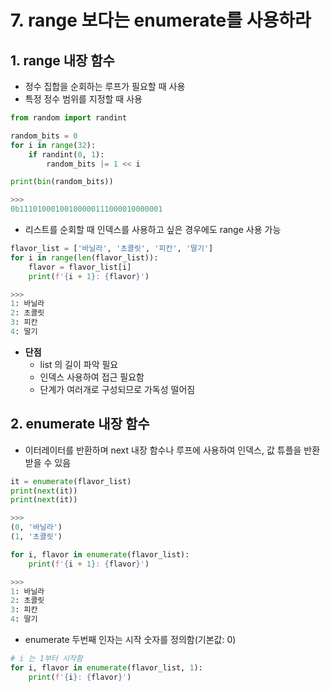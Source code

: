 # 7. range 보다는 enumerate를 사용하라

## 1. range 내장 함수

- 정수 집합을 순회하는 루프가 필요할 때 사용
- 특정 정수 범위를 지정할 때 사용

```python
from random import randint

random_bits = 0
for i in range(32):
    if randint(0, 1):
        random_bits |= 1 << i

print(bin(random_bits))

>>>
0b11101000100100000111000010000001
```

- 리스트를 순회할 때 인덱스를 사용하고 싶은 경우에도 range 사용 가능

```python
flavor_list = ['바닐라', '초콜릿', '피칸', '딸기']
for i in range(len(flavor_list)):
    flavor = flavor_list[i]
    print(f'{i + 1}: {flavor}')

>>>
1: 바닐라
2: 초콜릿
3: 피칸
4: 딸기
```

- **단점**
    - list 의 길이 파악 필요
    - 인덱스 사용하여 접근 필요함
    - 단계가 여러개로 구성되므로 가독성 떨어짐

## 2. enumerate 내장 함수

- 이터레이터를 반환하며 next 내장 함수나 루프에 사용하여 인덱스, 값 튜플을 반환받을 수 있음

```python
it = enumerate(flavor_list)
print(next(it))
print(next(it))

>>>
(0, '바닐라')
(1, '초콜릿')
```

```python
for i, flavor in enumerate(flavor_list):
    print(f'{i + 1}: {flavor}')

>>>
1: 바닐라
2: 초콜릿
3: 피칸
4: 딸기
```

- enumerate 두번째 인자는 시작 숫자를 정의함(기본값: 0)

```python
# i 는 1부터 시작함
for i, flavor in enumerate(flavor_list, 1):
    print(f'{i}: {flavor}')
```